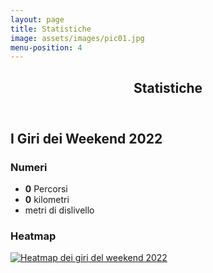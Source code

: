 ```yaml
---
layout: page
title: Statistiche
image: assets/images/pic01.jpg
menu-position: 4
---
```


<div id="main" class="alt">
  <section id="statistiche">
    <div class="inner">
      <header class="major">
        <h1>Statistiche</h1>
      </header>
      <h2 id="content">I Giri dei Weekend 2022</h2>
      <div class="row">
        <div class="6u 12u$(small)">
          <h3>Numeri</h3>
          <ul class="alt counters">
            <li><strong class="counter" data-TargetNum="91" data-Speed="1500">0</strong> Percorsi</li>
            <li><strong class="counter" data-TargetNum="8518" data-Speed="1500">0</strong> kilometri</li>
            <li><strong class="counter" data-TargetNum="82848" data-Speed="1500"></strong> metri di dislivello</li>
          </ul>
        </div>
        <div class="6u$ 12u$(small)">
          <h3>Heatmap</h3>
          <span class="image fit">
            <a href="{% link assets/images/heatmap 2022.png %}" target="_blank">
              <img src="{% link assets/images/heatmap 2022.png %}" alt="Heatmap dei giri del weekend 2022" />
            </a>
          </span>
        </div>
      </div>
    </div>
  </section>
</div>
